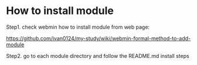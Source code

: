 # How to install module
Step1. check webmin how to install module from web page:

https://github.com/ivan0124/my-study/wiki/webmin-formal-method-to-add-module

Step2. go to each module directory and follow the README.md install steps
